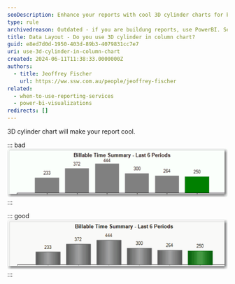 ```yaml
---
seoDescription: Enhance your reports with cool 3D cylinder charts for better visual impact.
type: rule
archivedreason: Outdated - if you are buildung reports, use PowerBI. See https://www.ssw.com.au/rules/rules-to-better-power-bi/
title: Data Layout - Do you use 3D cylinder in column chart?
guid: e8ed7d0d-1950-403d-89b3-4079831cc7e7
uri: use-3d-cylinder-in-column-chart
created: 2024-06-11T11:38:33.0000000Z
authors:
  - title: Jeoffrey Fischer
    url: https://ww.ssw.com.au/people/jeoffrey-fischer
related:
  - when-to-use-reporting-services
  - power-bi-visualizations
redirects: []
---
```


3D cylinder chart will make your report cool.

<!--endintro-->

::: bad  
![Figure: Bad example - Normal 2D column](RS_3DCylinder_Bad.gif)  
:::

::: good  
![Figure: Good example - Cool 3D cylinder](RS_3DCylinder_Good.gif)
:::
